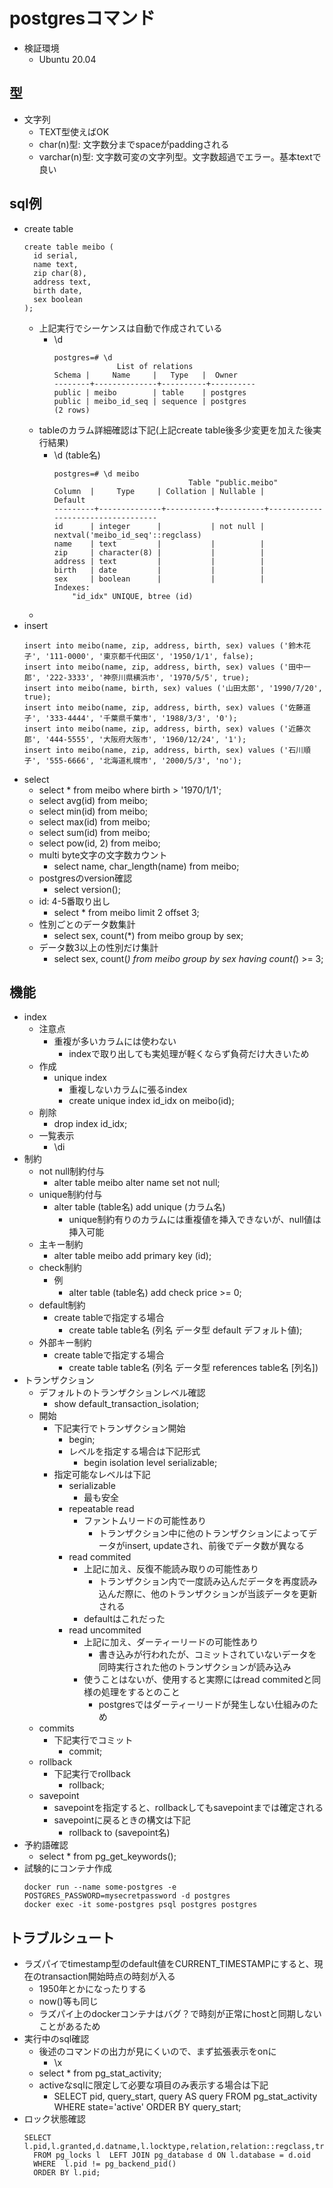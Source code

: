 # postgresコマンド

* 検証環境
  * Ubuntu 20.04

## 型

* 文字列
  * TEXT型使えばOK
  * char(n)型: 文字数分までspaceがpaddingされる
  * varchar(n)型: 文字数可変の文字列型。文字数超過でエラー。基本textで良い

## sql例

* create table
  ```
  create table meibo (
    id serial,
    name text,
    zip char(8),
    address text,
    birth date,
    sex boolean
  );
  ```
  * 上記実行でシーケンスは自動で作成されている
    * \d
      ```
      postgres=# \d
                    List of relations
      Schema |     Name     |   Type   |  Owner
      --------+--------------+----------+----------
      public | meibo        | table    | postgres
      public | meibo_id_seq | sequence | postgres
      (2 rows)
      ```
  * tableのカラム詳細確認は下記(上記create table後多少変更を加えた後実行結果)
    * \d (table名)
      ```
      postgres=# \d meibo
                                    Table "public.meibo"
      Column  |     Type     | Collation | Nullable |              Default
      ---------+--------------+-----------+----------+-----------------------------------
      id      | integer      |           | not null | nextval('meibo_id_seq'::regclass)
      name    | text         |           |          |
      zip     | character(8) |           |          |
      address | text         |           |          |
      birth   | date         |           |          |
      sex     | boolean      |           |          |
      Indexes:
          "id_idx" UNIQUE, btree (id)

      ```
  * 
* insert
  ```
  insert into meibo(name, zip, address, birth, sex) values ('鈴木花子', '111-0000', '東京都千代田区', '1950/1/1', false);
  insert into meibo(name, zip, address, birth, sex) values ('田中一郎', '222-3333', '神奈川県横浜市', '1970/5/5', true);
  insert into meibo(name, birth, sex) values ('山田太郎', '1990/7/20', true);
  insert into meibo(name, zip, address, birth, sex) values ('佐藤道子', '333-4444', '千葉県千葉市', '1988/3/3', '0');
  insert into meibo(name, zip, address, birth, sex) values ('近藤次郎', '444-5555', '大阪府大阪市', '1960/12/24', '1');
  insert into meibo(name, zip, address, birth, sex) values ('石川順子', '555-6666', '北海道札幌市', '2000/5/3', 'no');
  ```
* select
  * select * from meibo where birth > '1970/1/1';
  * select avg(id) from meibo;
  * select min(id) from meibo;
  * select max(id) from meibo;
  * select sum(id) from meibo;
  * select pow(id, 2) from meibo;
  * multi byte文字の文字数カウント
    * select name, char_length(name) from meibo;
  * postgresのversion確認
    * select version();
  * id: 4-5番取り出し
    * select * from meibo limit 2 offset 3;
  * 性別ごとのデータ数集計
    * select sex, count(*) from meibo group by sex;
  * データ数3以上の性別だけ集計
    * select sex, count(*) from meibo group by sex having count(*) >= 3;

## 機能

* index
  * 注意点
    * 重複が多いカラムには使わない
      * indexで取り出しても実処理が軽くならず負荷だけ大きいため
  * 作成
    * unique index
      * 重複しないカラムに張るindex
      * create unique index id_idx on meibo(id);
  * 削除
    * drop index id_idx;
  * 一覧表示
    * \di
* 制約
  * not null制約付与
    * alter table meibo alter name set not null;
  * unique制約付与
    * alter table (table名) add unique (カラム名)
      * unique制約有りのカラムには重複値を挿入できないが、null値は挿入可能
  * 主キー制約
    * alter table meibo add primary key (id);
  * check制約
    * 例
      * alter table (table名) add check price >= 0;
  * default制約
    * create tableで指定する場合
      * create table table名 (列名 データ型 default デフォルト値);
  * 外部キー制約
    * create tableで指定する場合
      * create table table名 (列名 データ型 references table名 [列名])
* トランザクション
  * デフォルトのトランザクションレベル確認
    * show default_transaction_isolation;
  * 開始
    * 下記実行でトランザクション開始
      * begin;
      * レベルを指定する場合は下記形式
        * begin isolation level serializable;
    * 指定可能なレベルは下記  
      * serializable
        * 最も安全
      * repeatable read
        * ファントムリードの可能性あり
          * トランザクション中に他のトランザクションによってデータがinsert, updateされ、前後でデータ数が異なる
      * read commited
        * 上記に加え、反復不能読み取りの可能性あり
          * トランザクション内で一度読み込んだデータを再度読み込んだ際に、他のトランザクションが当該データを更新される
        * defaultはこれだった
      * read uncommited
        * 上記に加え、ダーティーリードの可能性あり
          * 書き込みが行われたが、コミットされていないデータを同時実行された他のトランザクションが読み込み
        * 使うことはないが、使用すると実際にはread commitedと同様の処理をするとのこと
          * postgresではダーティーリードが発生しない仕組みのため
  * commits
    * 下記実行でコミット
      * commit;
  * rollback
    * 下記実行でrollback
      * rollback;
  * savepoint
    * savepointを指定すると、rollbackしてもsavepointまでは確定される
    * savepointに戻るときの構文は下記
      * rollback to (savepoint名)
* 予約語確認
  * select * from pg_get_keywords();
* 試験的にコンテナ作成
  ```
  docker run --name some-postgres -e POSTGRES_PASSWORD=mysecretpassword -d postgres
  docker exec -it some-postgres psql postgres postgres
  ```

## トラブルシュート

* ラズパイでtimestamp型のdefault値をCURRENT_TIMESTAMPにすると、現在のtransaction開始時点の時刻が入る
  * 1950年とかになったりする
  * now()等も同じ
  * ラズパイ上のdockerコンテナはバグ？で時刻が正常にhostと同期しないことがあるため
* 実行中のsql確認
  * 後述のコマンドの出力が見にくいので、まず拡張表示をonに
    * \x
  * select * from pg_stat_activity;
  * activeなsqlに限定して必要な項目のみ表示する場合は下記
    * SELECT pid, query_start, query AS query FROM pg_stat_activity WHERE state='active' ORDER BY query_start;
* ロック状態確認
  ```
  SELECT l.pid,l.granted,d.datname,l.locktype,relation,relation::regclass,transactionid,l.mode
    FROM pg_locks l  LEFT JOIN pg_database d ON l.database = d.oid
    WHERE  l.pid != pg_backend_pid()
    ORDER BY l.pid;
  ```